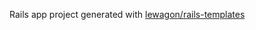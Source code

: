 Rails app project generated with [lewagon/rails-templates](https://github.com/lewagon/rails-templates)
